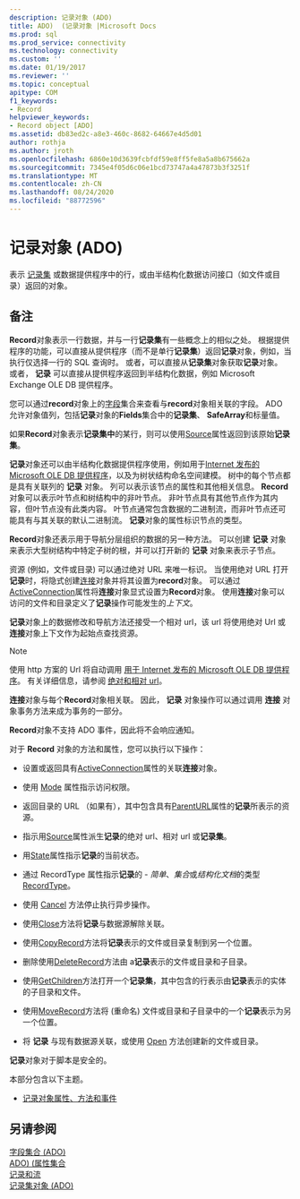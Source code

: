 ```yaml
---
description: 记录对象 (ADO)
title: ADO)  (记录对象 |Microsoft Docs
ms.prod: sql
ms.prod_service: connectivity
ms.technology: connectivity
ms.custom: ''
ms.date: 01/19/2017
ms.reviewer: ''
ms.topic: conceptual
apitype: COM
f1_keywords:
- Record
helpviewer_keywords:
- Record object [ADO]
ms.assetid: db83ed2c-a8e3-460c-8682-64667e4d5d01
author: rothja
ms.author: jroth
ms.openlocfilehash: 6860e10d3639fcbfdf59e8ff5fe8a5a8b675662a
ms.sourcegitcommit: 7345e4f05d6c06e1bcd73747a4a47873b3f3251f
ms.translationtype: MT
ms.contentlocale: zh-CN
ms.lasthandoff: 08/24/2020
ms.locfileid: "88772596"
---
```

# <a name="record-object-ado"></a>记录对象 (ADO)
表示 [记录集](./recordset-object-ado.md) 或数据提供程序中的行，或由半结构化数据访问接口（如文件或目录）返回的对象。  
  
## <a name="remarks"></a>备注  
 **Record**对象表示一行数据，并与一行**记录集**有一些概念上的相似之处。 根据提供程序的功能，可以直接从提供程序（而不是单行**记录集**）返回**记录**对象，例如，当执行仅选择一行的 SQL 查询时。 或者，可以直接从**记录集**对象获取**记录**对象。 或者， **记录** 可以直接从提供程序返回到半结构化数据，例如 Microsoft Exchange OLE DB 提供程序。  
  
 您可以通过**record**对象上的[字段](./fields-collection-ado.md)集合来查看与**record**对象相关联的字段。 ADO 允许对象值列，包括**记录**对象的**Fields**集合中的**记录集**、 **SafeArray**和标量值。  
  
 如果**Record**对象表示**记录集中**的某行，则可以使用[Source](./source-property-ado-record.md)属性返回到该原始**记录集**。  
  
 **记录**对象还可以由半结构化数据提供程序使用，例如用于[Internet 发布的 Microsoft OLE DB 提供程序](../../guide/appendixes/microsoft-ole-db-provider-for-internet-publishing.md)，以及为树状结构命名空间建模。 树中的每个节点都是具有关联列的 **记录** 对象。 列可以表示该节点的属性和其他相关信息。 **Record**对象可以表示叶节点和树结构中的非叶节点。 非叶节点具有其他节点作为其内容，但叶节点没有此类内容。 叶节点通常包含数据的二进制流，而非叶节点还可能具有与其关联的默认二进制流。 **记录**对象的属性标识节点的类型。  
  
 **Record**对象还表示用于导航分层组织的数据的另一种方法。 可以创建 **记录** 对象来表示大型树结构中特定子树的根，并可以打开新的 **记录** 对象来表示子节点。  
  
 资源 (例如，文件或目录) 可以通过绝对 URL 来唯一标识。 当使用绝对 URL 打开**记录**时，将隐式创建[连接](./connection-object-ado.md)对象并将其设置为**record**对象。 可以通过[ActiveConnection](./activeconnection-property-ado.md)属性将**连接**对象显式设置为**Record**对象。 使用**连接**对象可以访问的文件和目录定义了**记录**操作可能发生的*上下文*。  
  
 **记录**对象上的数据修改和导航方法还接受一个相对 url，该 url 将使用绝对 Url 或**连接**对象上下文作为起始点查找资源。  
  
> [!NOTE]
>  使用 http 方案的 Url 将自动调用 [用于 Internet 发布的 Microsoft OLE DB 提供程序](../../guide/appendixes/microsoft-ole-db-provider-for-internet-publishing.md)。 有关详细信息，请参阅 [绝对和相对 url](../../guide/data/absolute-and-relative-urls.md)。  
  
 **连接**对象与每个**Record**对象相关联。 因此， **记录** 对象操作可以通过调用 **连接** 对象事务方法来成为事务的一部分。  
  
 **Record**对象不支持 ADO 事件，因此将不会响应通知。  
  
 对于 **Record** 对象的方法和属性，您可以执行以下操作：  
  
-   设置或返回具有[ActiveConnection](./activeconnection-property-ado.md)属性的关联**连接**对象。  
  
-   使用 [Mode](./mode-property-ado.md) 属性指示访问权限。  
  
-   返回目录的 URL （如果有），其中包含具有[ParentURL](./parenturl-property-ado.md)属性的**记录**所表示的资源。  
  
-   指示用[Source](./source-property-ado-record.md)属性派生**记录**的绝对 url、相对 url 或**记录集**。  
  
-   用[State](./state-property-ado.md)属性指示**记录**的当前状态。  
  
-   通过 RecordType 属性指示**记录**的  -  *简单*、*集合*或*结构化文档*的类型[RecordType](./recordtype-property-ado.md)。  
  
-   使用 [Cancel](./cancel-method-ado.md) 方法停止执行异步操作。  
  
-   使用[Close](./close-method-ado.md)方法将**记录**与数据源解除关联。  
  
-   使用[CopyRecord](./copyrecord-method-ado.md)方法将**记录**表示的文件或目录复制到另一个位置。  
  
-   删除使用[DeleteRecord](./deleterecord-method-ado.md)方法由 a**记录**表示的文件或目录和子目录。  
  
-   使用[GetChildren](./getchildren-method-ado.md)方法打开一个**记录集**，其中包含的行表示由**记录**表示的实体的子目录和文件。  
  
-   使用[MoveRecord](./moverecord-method-ado.md)方法将 (重命名) 文件或目录和子目录中的一个**记录**表示为另一个位置。  
  
-   将 **记录** 与现有数据源关联，或使用 [Open](./open-method-ado-record.md) 方法创建新的文件或目录。  
  
 **记录**对象对于脚本是安全的。  
  
 本部分包含以下主题。  
  
-   [记录对象属性、方法和事件](./record-object-properties-methods-and-events.md)  
  
## <a name="see-also"></a>另请参阅  
 [字段集合 (ADO) ](./fields-collection-ado.md)   
 [ADO)  (属性集合 ](./properties-collection-ado.md)   
 [记录和流](../../guide/data/records-and-streams.md)   
 [记录集对象 (ADO)](./recordset-object-ado.md)
